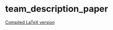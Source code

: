 # team_description_paper

[Compiled LaTeX version](http://latex.aslushnikov.com/compile?git=git://github.com/tue-robotics/team_description_paper.git&target=Tech_United_At_Home_TDP_2015.tex)
